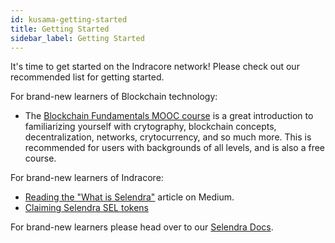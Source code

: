 ```yaml
---
id: kusama-getting-started
title: Getting Started
sidebar_label: Getting Started
---
```


It's time to get started on the Indracore network! Please check out our recommended list for getting
started.

For brand-new learners of Blockchain technology:

- The [Blockchain Fundamentals MOOC course][mooc] is a great introduction to familiarizing yourself
  with crytography, blockchain concepts, decentralization, networks, crytocurrency, and so much
  more. This is recommended for users with backgrounds of all levels, and is also a free course.

For brand-new learners of Indracore:

- [Reading the "What is Selendra"][medium] article on Medium.
- [Claiming Selendra SEL tokens][tokens]

For brand-new learners please head over to our [Selendra
Docs][docs].

[mooc]: https://mooc.web3.foundation/course/blockchain-fundamentals/
[medium]: https://medium.com/selendra
[tokens]: https://claim.selendra.org/
[docs]: https://docs.selendra.org/

